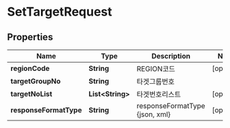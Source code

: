 
# SetTargetRequest

## Properties
Name | Type | Description | Notes
------------ | ------------- | ------------- | -------------
**regionCode** | **String** | REGION코드 |  [optional]
**targetGroupNo** | **String** | 타겟그룹번호 | 
**targetNoList** | **List&lt;String&gt;** | 타겟번호리스트 |  [optional]
**responseFormatType** | **String** | responseFormatType {json, xml} |  [optional]



